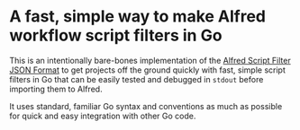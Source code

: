 # A fast, simple way to make Alfred workflow script filters in Go

This is an intentionally bare-bones implementation of the [Alfred Script Filter JSON Format](https://www.alfredapp.com/help/workflows/inputs/script-filter/json/) to get projects off the ground quickly with fast, simple script filters in Go that can be easily tested and debugged in `stdout` before importing them to Alfred. 

It uses standard, familiar Go syntax and conventions as much as possible for quick and easy integration with other Go code.